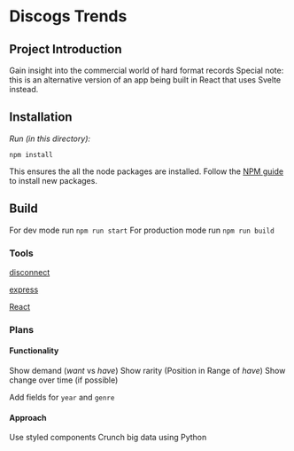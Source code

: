 # Discogs Trends

## Project Introduction
Gain insight into the commercial world of hard format records
Special note: this is an alternative version of an app being built in React that uses Svelte instead.

## Installation

*Run (in this directory):*

  `npm install`

This ensures the all the node packages are installed. Follow the [NPM guide](https://docs.npmjs.com/cli/install) to install new packages.

## Build

For dev mode run `npm run start`
For production mode run `npm run build`

### Tools

[disconnect](https://github.com/bartve/disconnect)

[express](https://expressjs.com/)

[React](https://reactjs.com)

### Plans

#### Functionality
Show demand (_want_ vs _have_)
Show rarity (Position in Range of _have_)
Show change over time (if possible)

Add fields for `year` and `genre`

#### Approach
Use styled components
Crunch big data using Python
